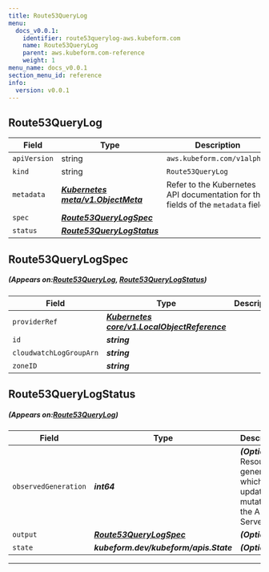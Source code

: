 ```yaml
---
title: Route53QueryLog
menu:
  docs_v0.0.1:
    identifier: route53querylog-aws.kubeform.com
    name: Route53QueryLog
    parent: aws.kubeform.com-reference
    weight: 1
menu_name: docs_v0.0.1
section_menu_id: reference
info:
  version: v0.0.1
---
```


## Route53QueryLog
| Field | Type | Description |
| ------ | ----- | ----------- |
| `apiVersion` | string | `aws.kubeform.com/v1alpha1` |
|    `kind` | string | `Route53QueryLog` |
| `metadata` | ***[Kubernetes meta/v1.ObjectMeta](https://kubernetes.io/docs/reference/generated/kubernetes-api/v1.13/#objectmeta-v1-meta)***|Refer to the Kubernetes API documentation for the fields of the `metadata` field.|
| `spec` | ***[Route53QueryLogSpec](#Route53QueryLogSpec)***||
| `status` | ***[Route53QueryLogStatus](#Route53QueryLogStatus)***||
## Route53QueryLogSpec
##### (Appears on:[Route53QueryLog](#Route53QueryLog), [Route53QueryLogStatus](#Route53QueryLogStatus))
| Field | Type | Description |
| ------ | ----- | ----------- |
| `providerRef` | ***[Kubernetes core/v1.LocalObjectReference](https://kubernetes.io/docs/reference/generated/kubernetes-api/v1.13/#localobjectreference-v1-core)***||
| `id` | ***string***||
| `cloudwatchLogGroupArn` | ***string***||
| `zoneID` | ***string***||
## Route53QueryLogStatus
##### (Appears on:[Route53QueryLog](#Route53QueryLog))
| Field | Type | Description |
| ------ | ----- | ----------- |
| `observedGeneration` | ***int64***| ***(Optional)*** Resource generation, which is updated on mutation by the API Server.|
| `output` | ***[Route53QueryLogSpec](#Route53QueryLogSpec)***| ***(Optional)*** |
| `state` | ***kubeform.dev/kubeform/apis.State***| ***(Optional)*** |
---
